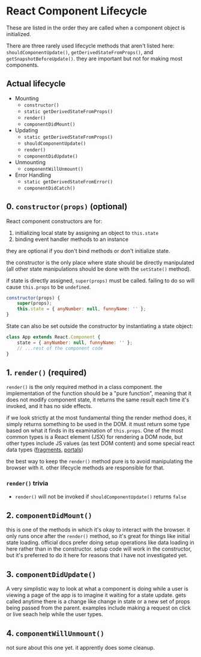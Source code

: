 # React Component Lifecycle

These are listed in the order they are called when a component object is initialized.

There are three rarely used lifecycle methods that aren't listed here: `shouldComponentUpdate()`, `getDerivedStateFromProps()`, and `getSnapshotBeforeUpdate()`. they are important but not for making most components.

## Actual lifecycle

- Mounting
	- `constructor()`
	- `static getDerivedStateFromProps()`
	- `render()`
	- `componentDidMount()`
- Updating
	- `static getDerivedStateFromProps()`
	- `shouldComponentUpdate()`
	- `render()`
	- `componentDidUpdate()`
- Unmounting
	- `componentWillUnmount()`
- Error Handling
	- `static getDerivedStateFromError()`
	- `componentDidCatch()`

## 0. `constructor(props)` (optional)

React component constructors are for:

1. initializing local state by assigning an object to `this.state`
2. binding event handler methods to an instance

they are optional if you don't bind methods or don't initialize state.

the constructor is the only place where state should be directly manipulated (all other state manipulations should be done with the `setState()` method).

if state is directly assigned, `super(props)` must be called. failing to do so will cause `this.props` to be `undefined`.

```javascript
constructor(props) {
	super(props);
	this.state = { anyNumber: null, funnyName: '' };
}
```

State can also be set outside the constructor by instantiating a state object:

```javascript
class App extends React.Component {
	state = { anyNumber: null, funnyName: '' };
	// ...rest of the component code
}
```

## 1. `render()` (required)

`render()` is the only required method in a class component. the implementation of the function should be a "pure function", meaning that it does not modify component state, it returns the same result each time it's invoked, and it has no side effects.

if we look strictly at the most fundamental thing the render method does, it simply returns something to be used in the DOM. it must return some type based on what it finds in its examination of `this.props`. One of the most common types is a React element (JSX) for rendering a DOM node, but other types include JS values (as text DOM content) and some special react data types ([fragments](reactFragments), [portals](reactPortals))

the best way to keep the `render()` method pure is to avoid manipulating the browser with it. other lifecycle methods are responsible for that.

### `render()` trivia

- `render()` will not be invoked if `shouldComponentUpdate()` returns `false`

## 2. `componentDidMount()`

this is one of the methods in which it's okay to interact with the browser. it only runs once after the `render()` method, so it's great for things like initial state loading. official docs prefer doing setup operations like data loading in here rather than in the constructor. setup code will work in the constructor, but it's preferred to do it here for reasons that i have not investigated yet.

## 3. `componentDidUpdate()`

A very simplistic way to look at what a component is doing while a user is viewing a page of the app is to imagine it waiting for a state update. 
gets called anytime there is a change like change in state or a new set of props being passed from the parent. examples include making a request on click or live seach help while the user types.

## 4. `componentWillUnmount()`

not sure about this one yet. it apprently does some cleanup.

